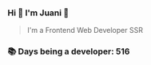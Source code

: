 ### Hi 👋 I&#39;m Juani 🦁

> I&#39;m a Frontend Web Developer SSR

### 📚 Days being a developer: 516
